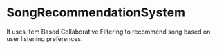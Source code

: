 # SongRecommendationSystem
It uses Item Based Collaborative Filtering to recommend song based on user listening preferences. 
